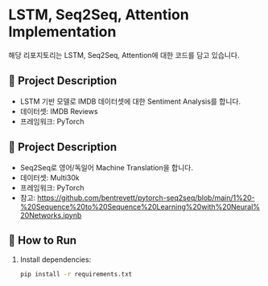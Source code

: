 # LSTM, Seq2Seq, Attention Implementation
해당 리포지토리는 LSTM, Seq2Seq, Attention에 대한 코드를 담고 있습니다.

## 📌 Project Description
- LSTM 기반 모델로 IMDB 데이터셋에 대한 Sentiment Analysis를 합니다.
- 데이터셋: IMDB Reviews 
- 프레임워크: PyTorch

## 📌 Project Description
- Seq2Seq로 영어/독일어 Machine Translation을 합니다.
- 데이터셋: Multi30k 
- 프레임워크: PyTorch
- 참고: https://github.com/bentrevett/pytorch-seq2seq/blob/main/1%20-%20Sequence%20to%20Sequence%20Learning%20with%20Neural%20Networks.ipynb


## 🚀 How to Run
1. Install dependencies:
   ```bash
   pip install -r requirements.txt
